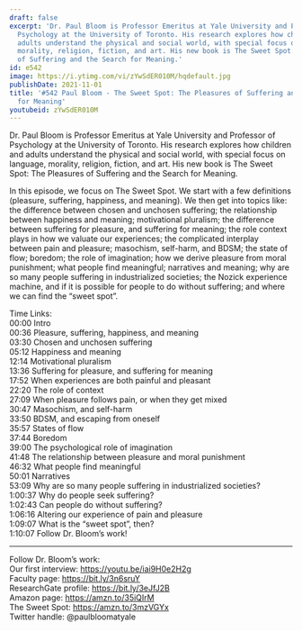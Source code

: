 ```yaml
---
draft: false
excerpt: 'Dr. Paul Bloom is Professor Emeritus at Yale University and Professor of
  Psychology at the University of Toronto. His research explores how children and
  adults understand the physical and social world, with special focus on language,
  morality, religion, fiction, and art. His new book is The Sweet Spot: The Pleasures
  of Suffering and the Search for Meaning.'
id: e542
image: https://i.ytimg.com/vi/zYwSdER010M/hqdefault.jpg
publishDate: 2021-11-01
title: '#542 Paul Bloom - The Sweet Spot: The Pleasures of Suffering and the Search
  for Meaning'
youtubeid: zYwSdER010M
---
```

Dr. Paul Bloom is Professor Emeritus at Yale University and Professor of Psychology at the University of Toronto. His research explores how children and adults understand the physical and social world, with special focus on language, morality, religion, fiction, and art. His new book is The Sweet Spot: The Pleasures of Suffering and the Search for Meaning.

In this episode, we focus on The Sweet Spot. We start with a few definitions (pleasure, suffering, happiness, and meaning). We then get into topics like: the difference between chosen and unchosen suffering; the relationship between happiness and meaning; motivational pluralism; the difference between suffering for pleasure, and suffering for meaning; the role context plays in how we valuate our experiences; the complicated interplay between pain and pleasure; masochism, self-harm, and BDSM; the state of flow; boredom; the role of imagination; how we derive pleasure from moral punishment; what people find meaningful; narratives and meaning; why are so many people suffering in industrialized societies; the Nozick experience machine, and if it is possible for people to do without suffering; and where we can find the “sweet spot”.

Time Links:  
00:00 Intro  
00:36  Pleasure, suffering, happiness, and meaning  
03:30  Chosen and unchosen suffering  
05:12  Happiness and meaning  
12:14  Motivational pluralism  
13:36  Suffering for pleasure, and suffering for meaning  
17:52  When experiences are both painful and pleasant  
22:20  The role of context  
27:09  When pleasure follows pain, or when they get mixed  
30:47  Masochism, and self-harm  
33:50  BDSM, and escaping from oneself  
35:57  States of flow  
37:44  Boredom  
39:00  The psychological role of imagination  
41:48  The relationship between pleasure and moral punishment  
46:32  What people find meaningful  
50:01  Narratives  
53:09  Why are so many people suffering in industrialized societies?  
1:00:37  Why do people seek suffering?  
1:02:43  Can people do without suffering?  
1:06:16  Altering our experience of pain and pleasure  
1:09:07 What is the “sweet spot”, then?  
1:10:07  Follow Dr. Bloom’s work!

---

Follow Dr. Bloom’s work:  
Our first interview: https://youtu.be/iai9H0e2H2g  
Faculty page: https://bit.ly/3n6sruY  
ResearchGate profile: https://bit.ly/3eJfJ2B  
Amazon page: https://amzn.to/35iQIrM  
The Sweet Spot: https://amzn.to/3mzVGYx  
Twitter handle: @paulbloomatyale
